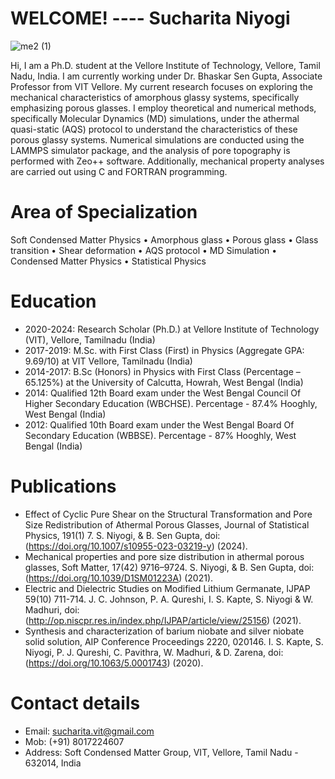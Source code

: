# WELCOME! ---- Sucharita Niyogi
![me2 (1)](https://github.com/Sucharita-Niyogi/Sucharita-Niyogi.github.io/assets/109155031/67037219-a689-4126-b6b6-2ecbbb19e945)

Hi, I am a Ph.D. student at the Vellore Institute of Technology, Vellore, Tamil Nadu, India. I am currently working under Dr. Bhaskar Sen Gupta, Associate Professor from VIT Vellore. My current research focuses on exploring the mechanical characteristics of amorphous glassy systems, specifically emphasizing porous glasses. I employ theoretical and numerical methods, specifically Molecular Dynamics (MD) simulations, under the athermal quasi-static (AQS) protocol to understand the characteristics of these porous glassy systems. Numerical simulations are conducted using the LAMMPS simulator package, and the analysis of pore topography is performed with Zeo++ software. Additionally, mechanical property analyses are carried out using C and FORTRAN programming.
# Area of Specialization
Soft Condensed Matter Physics • Amorphous glass • Porous glass • Glass transition • Shear deformation • AQS protocol • MD Simulation • Condensed Matter Physics • Statistical Physics
# Education
* 2020-2024: Research Scholar (Ph.D.) at Vellore Institute of Technology (VIT), Vellore, Tamilnadu (India)
* 2017-2019: M.Sc. with First Class (First) in Physics (Aggregate GPA: 9.69/10) at VIT Vellore, Tamilnadu (India)
* 2014-2017: B.Sc (Honors) in Physics with First Class (Percentage – 65.125%) at the University of Calcutta, Howrah, West Bengal (India)
* 2014: Qualified 12th Board exam under the West Bengal Council Of Higher Secondary Education (WBCHSE). Percentage - 87.4% Hooghly, West Bengal (India)
* 2012: Qualified 10th Board exam under the West Bengal Board Of Secondary Education (WBBSE). Percentage - 87% Hooghly, West Bengal (India)
# Publications
* Effect of Cyclic Pure Shear on the Structural Transformation and Pore Size Redistribution of Athermal Porous Glasses, Journal of Statistical Physics, 191(1) 7. S. Niyogi, & B. Sen Gupta, doi: (https://doi.org/10.1007/s10955-023-03219-y) (2024).
* Mechanical properties and pore size distribution in athermal porous glasses, Soft Matter, 17(42) 9716–9724. S. Niyogi, & B. Sen Gupta, doi: (https://doi.org/10.1039/D1SM01223A) (2021).
* Electric and Dielectric Studies on Modified Lithium Germanate, IJPAP 59(10) 711-714. J. C. Johnson, P. A. Qureshi, I. S. Kapte, S. Niyogi & W. Madhuri, doi: (http://op.niscpr.res.in/index.php/IJPAP/article/view/25156) (2021).
* Synthesis and characterization of barium niobate and silver niobate solid solution, AIP Conference Proceedings 2220, 020146. I. S. Kapte, S. Niyogi, P. J. Qureshi, C. Pavithra, W. Madhuri, & D. Zarena, doi: (https://doi.org/10.1063/5.0001743) (2020).
# Contact details
* Email: sucharita.vit@gmail.com
* Mob: (+91) 8017224607
* Address: Soft Condensed Matter Group, VIT, Vellore, Tamil Nadu - 632014, India

